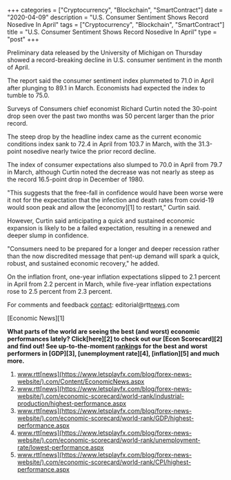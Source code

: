 +++
categories = ["Cryptocurrency", "Blockchain", "SmartContract"]
date = "2020-04-09"
description = "U.S. Consumer Sentiment Shows Record Nosedive In April"
tags = ["Cryptocurrency", "Blockchain", "SmartContract"]
title = "U.S. Consumer Sentiment Shows Record Nosedive In April"
type = "post"
+++

Preliminary data released by the University of Michigan on Thursday
showed a record-breaking decline in U.S. consumer sentiment in the month
of April.

The report said the consumer sentiment index plummeted to 71.0 in April
after plunging to 89.1 in March. Economists had expected the index to
tumble to 75.0.

Surveys of Consumers chief economist Richard Curtin noted the 30-point
drop seen over the past two months was 50 percent larger than the prior
record.

The steep drop by the headline index came as the current economic
conditions index sank to 72.4 in April from 103.7 in March, with the
31.3-point nosedive nearly twice the prior record decline.

The index of consumer expectations also slumped to 70.0 in April from
79.7 in March, although Curtin noted the decrease was not nearly as
steep as the record 16.5-point drop in December of 1980.

"This suggests that the free-fall in confidence would have been worse
were it not for the expectation that the infection and death rates from
covid-19 would soon peak and allow the [economy][1] to restart," Curtin
said.

However, Curtin said anticipating a quick and sustained economic
expansion is likely to be a failed expectation, resulting in a renewed
and deeper slump in confidence.

"Consumers need to be prepared for a longer and deeper recession rather
than the now discredited message that pent-up demand will spark a quick,
robust, and sustained economic recovery," he added.

On the inflation front, one-year inflation expectations slipped to 2.1
percent in April from 2.2 percent in March, while five-year inflation
expectations rose to 2.5 percent from 2.3 percent.

For comments and feedback [contact](https://www.playgroundfx.com/contact/): editorial@rtt[news](https://www.letsplayfx.com/blog/forex-news-website/).com

[Economic News][1]

 **What parts of the world are seeing the best (and worst) economic
performances lately? Click[here][2] to check out our [Econ Scorecard][2]
and find out! See up-to-the-moment [ranking](https://www.playgroundfx.com/blog/crypto-exchange-ranking/)s for the best and worst
performers in [GDP][3], [unemployment rate][4], [inflation][5] and much
more.**

   1. www.rtt[news](https://www.letsplayfx.com/blog/forex-news-website/).com/Content/EconomicNews.aspx
   2. www.rtt[news](https://www.letsplayfx.com/blog/forex-news-website/).com/economic-scorecard/world-rank/industrial-production/highest-performance.aspx
   3. www.rtt[news](https://www.letsplayfx.com/blog/forex-news-website/).com/economic-scorecard/world-rank/GDP/highest-performance.aspx
   4. www.rtt[news](https://www.letsplayfx.com/blog/forex-news-website/).com/economic-scorecard/world-rank/unemployment-rate/lowest-performance.aspx
   5. www.rtt[news](https://www.letsplayfx.com/blog/forex-news-website/).com/economic-scorecard/world-rank/CPI/highest-performance.aspx